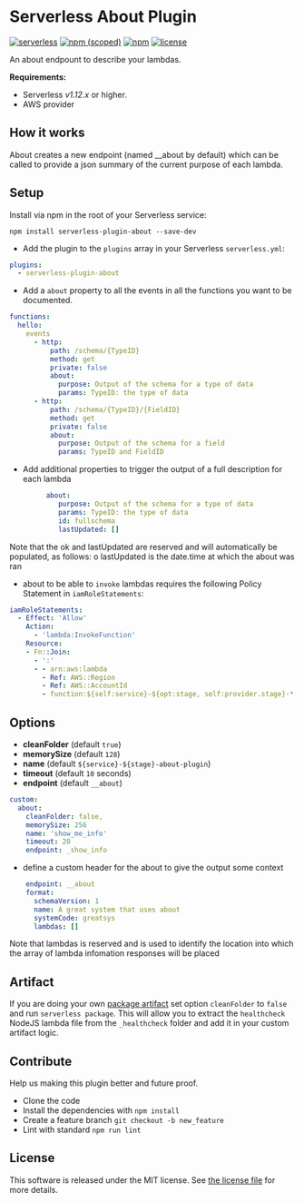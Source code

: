 # Serverless About Plugin

[![serverless](http://public.serverless.com/badges/v3.svg)](http://www.serverless.com)
[![npm (scoped)](https://img.shields.io/npm/v/@financial-times/serverless-plugin-about.svg)](https://www.npmjs.com/package/@financial-times/serverless-plugin-about)
[![npm](https://img.shields.io/npm/dw/@financial-times/serverless-plugin-about)](https://www.npmjs.com/package/@financial-times/serverless-plugin-about)
[![license](https://img.shields.io/npm/l/serverless-plugin-about.svg)](https://raw.githubusercontent.com/Financial-Times/serverless-plugin-about/master/LICENSE)

An about endpount to describe your lambdas.

**Requirements:**

* Serverless _v1.12.x_ or higher.
* AWS provider

## How it works

About creates a new endpoint (named \_\_about by default) which can be called to provide a json summary of the current purpose of each lambda.

## Setup

Install via npm in the root of your Serverless service:

```
npm install serverless-plugin-about --save-dev
```

* Add the plugin to the `plugins` array in your Serverless `serverless.yml`:

```yml
plugins:
  - serverless-plugin-about
```

* Add a `about` property to all the events in all the functions you want to be documented.

```yml
functions:
  hello:
    events
      - http:
          path: /schema/{TypeID}
          method: get
          private: false
          about:
            purpose: Output of the schema for a type of data
            params: TypeID: the type of data
      - http:
          path: /schema/{TypeID}/{FieldID}
          method: get
          private: false
          about:
            purpose: Output of the schema for a field
            params: TypeID and FieldID
```

* Add additional properties to trigger the output of a full description for each lambda

```yml
         about:
            purpose: Output of the schema for a type of data
            params: TypeID: the type of data
            id: fullschema
            lastUpdated: []
```

Note that the ok and lastUpdated are reserved and will automatically be populated, as follows:
o lastUpdated is the date.time at which the about was ran

* about to be able to `invoke` lambdas requires the following Policy Statement in `iamRoleStatements`:

```yaml
iamRoleStatements:
  - Effect: 'Allow'
    Action:
      - 'lambda:InvokeFunction'
    Resource:
    - Fn::Join:
      - ':'
      - - arn:aws:lambda
        - Ref: AWS::Region
        - Ref: AWS::AccountId
        - function:${self:service}-${opt:stage, self:provider.stage}-*
```

## Options

* **cleanFolder** (default `true`)
* **memorySize** (default `128`)
* **name** (default `${service}-${stage}-about-plugin`)
* **timeout** (default `10` seconds)
* **endpoint** (default `__about`)

```yml
custom:
  about:
    cleanFolder: false,
    memorySize: 256
    name: 'show_me_info'
    timeout: 20
    endpoint: _show_info
```

* define a custom header for the about to give the output some context

```yml
    endpoint: __about
    format:
      schemaVersion: 1
      name: A great system that uses about
      systemCode: greatsys
      lambdas: []
```

Note that lambdas is reserved and is used to identify the location into which the array of lambda infomation responses will be placed

## Artifact

If you are doing your own [package artifact](https://serverless.com/framework/docs/providers/aws/guide/packaging#artifact) set option `cleanFolder` to `false` and run `serverless package`. This will allow you to extract the `healthcheck` NodeJS lambda file from the `_healthcheck` folder and add it in your custom artifact logic.

## Contribute

Help us making this plugin better and future proof.

* Clone the code
* Install the dependencies with `npm install`
* Create a feature branch `git checkout -b new_feature`
* Lint with standard `npm run lint`

## License

This software is released under the MIT license. See [the license file](LICENSE) for more details.
